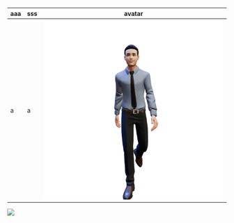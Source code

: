 | aaa | sss | **avatar** |
| --- | --- | --- |
| a | a | ![avatar samuel](https://github.com/samuelllegal/samuelllegal/blob/main/avatar-corpo-social.png) |



<img height="180em" src="https://github-readme-stats.vercel.app/api?username=samuelllegal&show_icons=true&theme=dark&include_all_commits=true&count_private=true"/>

